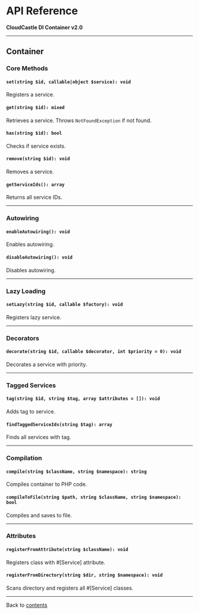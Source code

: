 # API Reference

**CloudCastle DI Container v2.0**

---

## Container

### Core Methods

#### `set(string $id, callable|object $service): void`
Registers a service.

#### `get(string $id): mixed`
Retrieves a service. Throws `NotFoundException` if not found.

#### `has(string $id): bool`
Checks if service exists.

#### `remove(string $id): void`
Removes a service.

#### `getServiceIds(): array`
Returns all service IDs.

---

### Autowiring

#### `enableAutowiring(): void`
Enables autowiring.

#### `disableAutowiring(): void`
Disables autowiring.

---

### Lazy Loading

#### `setLazy(string $id, callable $factory): void`
Registers lazy service.

---

### Decorators

#### `decorate(string $id, callable $decorator, int $priority = 0): void`
Decorates a service with priority.

---

### Tagged Services

#### `tag(string $id, string $tag, array $attributes = []): void`
Adds tag to service.

#### `findTaggedServiceIds(string $tag): array`
Finds all services with tag.

---

### Compilation

#### `compile(string $className, string $namespace): string`
Compiles container to PHP code.

#### `compileToFile(string $path, string $className, string $namespace): bool`
Compiles and saves to file.

---

### Attributes

#### `registerFromAttribute(string $className): void`
Registers class with #[Service] attribute.

#### `registerFromDirectory(string $dir, string $namespace): void`
Scans directory and registers all #[Service] classes.

---

Back to [contents](README.md)


